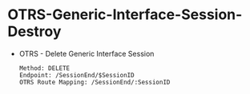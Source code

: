 # OTRS-Generic-Interface-Session-Destroy
- OTRS - Delete Generic Interface Session

      Method: DELETE
      Endpoint: /SessionEnd/$SessionID
      OTRS Route Mapping: /SessionEnd/:SessionID
      
